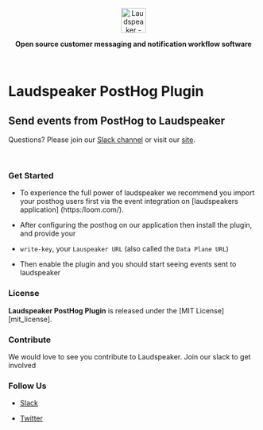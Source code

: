<p align="center"><a  href="https://laudspeaker.com/"><img  src="https://user-images.githubusercontent.com/7728266/194206039-0faecc9d-c500-4c64-8401-dfbefe501e4a.png"  alt="Laudspeaker - Open Source Customer Messaging Workflows"  height="50"/></a></p>


<p align="center"><b>Open source customer messaging and notification workflow software</b></p>

<br/>


#  Laudspeaker PostHog Plugin

## Send events from PostHog to Laudspeaker

Questions? Please join our [Slack channel](https://laudspeakerusers.slack.com/ssb/redirect) or visit our [site]((https://laudspeaker.com/)).

<br>

  
### Get Started

 - To experience the full power of laudspeaker we recommend you import your posthog users first via the event integration on [laudspeakers application] 
 (https:/loom.com/).
   
 - After configuring the posthog on our application then install the plugin, and provide your 
 - `write-key`, your `Lauspeaker URL` (also called the `Data Plane URL`)
 - Then enable the plugin and you should start seeing events sent to laudspeaker 

### License

**Laudspeaker PostHog Plugin** is released under the [MIT License][mit_license].

### Contribute 

We would love to see you contribute to Laudspeaker. Join our slack to get involved

### Follow Us

-  [Slack][slack]

-  [Twitter][twitter]

<!--- 
-  [Laudspeaker Blog][laudspeaker-blog]

-  [LinkedIn][linkedin]

-  [dev.to][devto]

-  [Medium][medium]

-  [YouTube][youtube]

-  [HackerNews][hackernews]

-  [Product Hunt][producthunt]
-->

[slack]: [https://laudspeakerusers.slack.com/ssb/redirect]
[twitter]: [https://twitter.com/laudspeaker]
<!---[devto]: https://dev.to/rudderstack
[youtube]: https://www.youtube.com/channel/UCgV-B77bV_-LOmKYHw8jvBw
[laudspeaker-blog]: https://laudspeaker.com/blog/
[hackernews]: https://news.ycombinator.com/
[producthunt]: https://www.producthunt.com/posts/laudspeaker
[agplv3_license]: https://www.gnu.org/licenses/agpl-3.0-standalone.html
[laudspeaker_ee_license]: https://www.mongodb.com/licensing/server-side-public-license
[mit_license]: https://opensource.org/licenses/MIT
-->

